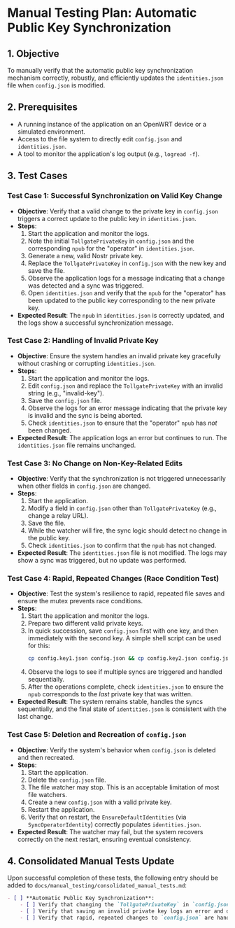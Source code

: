 # Manual Testing Plan: Automatic Public Key Synchronization

## 1. Objective

To manually verify that the automatic public key synchronization mechanism correctly, robustly, and efficiently updates the `identities.json` file when `config.json` is modified.

## 2. Prerequisites

*   A running instance of the application on an OpenWRT device or a simulated environment.
*   Access to the file system to directly edit `config.json` and `identities.json`.
*   A tool to monitor the application's log output (e.g., `logread -f`).

## 3. Test Cases

### Test Case 1: Successful Synchronization on Valid Key Change

*   **Objective**: Verify that a valid change to the private key in `config.json` triggers a correct update to the public key in `identities.json`.
*   **Steps**:
    1.  Start the application and monitor the logs.
    2.  Note the initial `TollgatePrivateKey` in `config.json` and the corresponding `npub` for the "operator" in `identities.json`.
    3.  Generate a new, valid Nostr private key.
    4.  Replace the `TollgatePrivateKey` in `config.json` with the new key and save the file.
    5.  Observe the application logs for a message indicating that a change was detected and a sync was triggered.
    6.  Open `identities.json` and verify that the `npub` for the "operator" has been updated to the public key corresponding to the new private key.
*   **Expected Result**: The `npub` in `identities.json` is correctly updated, and the logs show a successful synchronization message.

### Test Case 2: Handling of Invalid Private Key

*   **Objective**: Ensure the system handles an invalid private key gracefully without crashing or corrupting `identities.json`.
*   **Steps**:
    1.  Start the application and monitor the logs.
    2.  Edit `config.json` and replace the `TollgatePrivateKey` with an invalid string (e.g., "invalid-key").
    3.  Save the `config.json` file.
    4.  Observe the logs for an error message indicating that the private key is invalid and the sync is being aborted.
    5.  Check `identities.json` to ensure that the "operator" `npub` has *not* been changed.
*   **Expected Result**: The application logs an error but continues to run. The `identities.json` file remains unchanged.

### Test Case 3: No Change on Non-Key-Related Edits

*   **Objective**: Verify that the synchronization is not triggered unnecessarily when other fields in `config.json` are changed.
*   **Steps**:
    1.  Start the application.
    2.  Modify a field in `config.json` other than `TollgatePrivateKey` (e.g., change a relay URL).
    3.  Save the file.
    4.  While the watcher will fire, the sync logic should detect no change in the public key.
    5.  Check `identities.json` to confirm that the `npub` has not changed.
*   **Expected Result**: The `identities.json` file is not modified. The logs may show a sync was triggered, but no update was performed.

### Test Case 4: Rapid, Repeated Changes (Race Condition Test)

*   **Objective**: Test the system's resilience to rapid, repeated file saves and ensure the mutex prevents race conditions.
*   **Steps**:
    1.  Start the application and monitor the logs.
    2.  Prepare two different valid private keys.
    3.  In quick succession, save `config.json` first with one key, and then immediately with the second key. A simple shell script can be used for this:
        ```sh
        cp config.key1.json config.json && cp config.key2.json config.json
        ```
    4.  Observe the logs to see if multiple syncs are triggered and handled sequentially.
    5.  After the operations complete, check `identities.json` to ensure the `npub` corresponds to the *last* private key that was written.
*   **Expected Result**: The system remains stable, handles the syncs sequentially, and the final state of `identities.json` is consistent with the last change.

### Test Case 5: Deletion and Recreation of `config.json`

*   **Objective**: Verify the system's behavior when `config.json` is deleted and then recreated.
*   **Steps**:
    1.  Start the application.
    2.  Delete the `config.json` file.
    3.  The file watcher may stop. This is an acceptable limitation of most file watchers.
    4.  Create a new `config.json` with a valid private key.
    5.  Restart the application.
    6.  Verify that on restart, the `EnsureDefaultIdentities` (via `SyncOperatorIdentity`) correctly populates `identities.json`.
*   **Expected Result**: The watcher may fail, but the system recovers correctly on the next restart, ensuring eventual consistency.

## 4. Consolidated Manual Tests Update

Upon successful completion of these tests, the following entry should be added to `docs/manual_testing/consolidated_manual_tests.md`:

```markdown
- [ ] **Automatic Public Key Synchronization**:
    - [ ] Verify that changing the `TollgatePrivateKey` in `config.json` correctly updates the operator `npub` in `identities.json`.
    - [ ] Verify that saving an invalid private key logs an error and does not modify `identities.json`.
    - [ ] Verify that rapid, repeated changes to `config.json` are handled sequentially without race conditions.